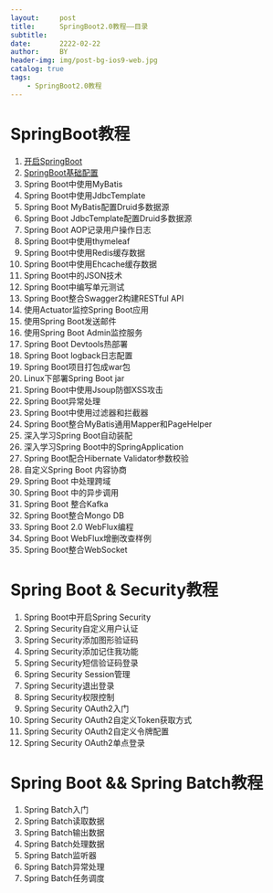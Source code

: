 ```yaml
---
layout:     post
title:      SpringBoot2.0教程——目录
subtitle:   
date:       2222-02-22
author:     BY
header-img: img/post-bg-ios9-web.jpg
catalog: true
tags:
    - SpringBoot2.0教程
---
```


# SpringBoot教程

1. [开启SpringBoot](https://chaohappy.github.io/2020/04/01/SpringBoot2.0%E6%95%99%E7%A8%8B-%E5%BC%80%E5%90%AFSpringBoot/ )
2. [SpringBoot基础配置](https://chaohappy.github.io/2020/04/07/SpringBoot2.0%E6%95%99%E7%A8%8B-%E5%9F%BA%E7%A1%80%E9%85%8D%E7%BD%AE/ )
3. Spring Boot中使用MyBatis
4. Spring Boot中使用JdbcTemplate
5. Spring Boot MyBatis配置Druid多数据源
6. Spring Boot JdbcTemplate配置Druid多数据源
7. Spring Boot AOP记录用户操作日志
8. Spring Boot中使用thymeleaf
9. Spring Boot中使用Redis缓存数据
10. Spring Boot中使用Ehcache缓存数据
11. Spring Boot中的JSON技术
12. Spring Boot中编写单元测试
13. Spring Boot整合Swagger2构建RESTful API
14. 使用Actuator监控Spring Boot应用
15. 使用Spring Boot发送邮件
16. 使用Spring Boot Admin监控服务
17. Spring Boot Devtools热部署
18. Spring Boot logback日志配置
19. Spring Boot项目打包成war包
20. Linux下部署Spring Boot jar
21. Spring Boot中使用Jsoup防御XSS攻击
22. Spring Boot异常处理
23. Spring Boot中使用过滤器和拦截器
24. Spring Boot整合MyBatis通用Mapper和PageHelper
25. 深入学习Spring Boot自动装配
26. 深入学习Spring Boot中的SpringApplication
27. Spring Boot配合Hibernate Validator参数校验
28. 自定义Spring Boot 内容协商
29. Spring Boot 中处理跨域
30. Spring Boot 中的异步调用
31. Spring Boot 整合Kafka
32. Spring Boot整合Mongo DB
33. Spring Boot 2.0 WebFlux编程
34. Spring Boot WebFlux增删改查样例
35. Spring Boot整合WebSocket

# Spring Boot & Security教程

1. Spring Boot中开启Spring Security
2. Spring Security自定义用户认证
3. Spring Security添加图形验证码
4. Spring Security添加记住我功能
5. Spring Security短信验证码登录
6. Spring Security Session管理
7. Spring Security退出登录
8. Spring Security权限控制
9. Spring Security OAuth2入门
10. Spring Security OAuth2自定义Token获取方式
11. Spring Security OAuth2自定义令牌配置
12. Spring Security OAuth2单点登录

# Spring Boot && Spring Batch教程

1. Spring Batch入门
2. Spring Batch读取数据
3. Spring Batch输出数据
4. Spring Batch处理数据
5. Spring Batch监听器
6. Spring Batch异常处理
7. Spring Batch任务调度